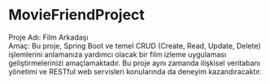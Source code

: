 # MovieFriendProject
Proje Adı: Film Arkadaşı  
Amaç:
Bu proje, Spring Boot ve temel CRUD (Create, Read, Update, Delete) işlemlerini anlamanıza yardımcı olacak bir film izleme uygulaması geliştirmelerinizi amaçlamaktadır. Bu proje aynı zamanda ilişkisel veritabanı yönetimi ve RESTful web servisleri konularında da deneyim kazandıracaktır.
